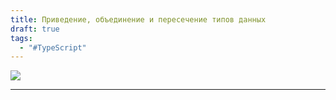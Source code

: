```yaml
---
title: Приведение, объединение и пересечение типов данных
draft: true
tags:
  - "#TypeScript"
---
```

![](https://www.youtube.com/watch?v=qET8oEn_nu8&list=PLu6MFGxDdilhKzUePH96oqhedQXROTNmg&index=4) 

_____
